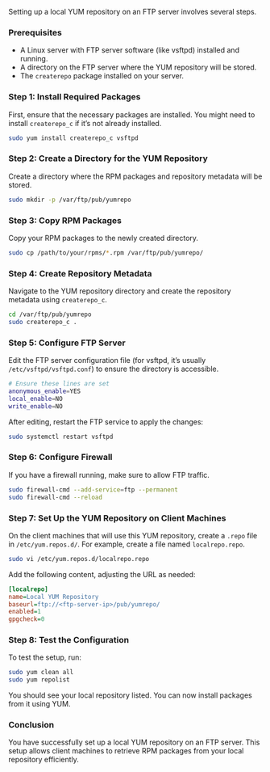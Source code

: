 Setting up a local YUM repository on an FTP server involves several steps.

### Prerequisites
- A Linux server with FTP server software (like vsftpd) installed and running.
- A directory on the FTP server where the YUM repository will be stored.
- The `createrepo` package installed on your server.

### Step 1: Install Required Packages
First, ensure that the necessary packages are installed. You might need to install `createrepo_c` if it’s not already installed.

```bash
sudo yum install createrepo_c vsftpd
```

### Step 2: Create a Directory for the YUM Repository
Create a directory where the RPM packages and repository metadata will be stored.

```bash
sudo mkdir -p /var/ftp/pub/yumrepo
```

### Step 3: Copy RPM Packages
Copy your RPM packages to the newly created directory.

```bash
sudo cp /path/to/your/rpms/*.rpm /var/ftp/pub/yumrepo/
```

### Step 4: Create Repository Metadata
Navigate to the YUM repository directory and create the repository metadata using `createrepo_c`.

```bash
cd /var/ftp/pub/yumrepo
sudo createrepo_c .
```

### Step 5: Configure FTP Server
Edit the FTP server configuration file (for vsftpd, it’s usually `/etc/vsftpd/vsftpd.conf`) to ensure the directory is accessible.

```bash
# Ensure these lines are set
anonymous_enable=YES
local_enable=NO
write_enable=NO
```

After editing, restart the FTP service to apply the changes:

```bash
sudo systemctl restart vsftpd
```

### Step 6: Configure Firewall
If you have a firewall running, make sure to allow FTP traffic.

```bash
sudo firewall-cmd --add-service=ftp --permanent
sudo firewall-cmd --reload
```

### Step 7: Set Up the YUM Repository on Client Machines
On the client machines that will use this YUM repository, create a `.repo` file in `/etc/yum.repos.d/`. For example, create a file named `localrepo.repo`.

```bash
sudo vi /etc/yum.repos.d/localrepo.repo
```

Add the following content, adjusting the URL as needed:

```ini
[localrepo]
name=Local YUM Repository
baseurl=ftp://<ftp-server-ip>/pub/yumrepo/
enabled=1
gpgcheck=0
```

### Step 8: Test the Configuration
To test the setup, run:

```bash
sudo yum clean all
sudo yum repolist
```

You should see your local repository listed. You can now install packages from it using YUM.

### Conclusion
You have successfully set up a local YUM repository on an FTP server. This setup allows client machines to retrieve RPM packages from your local repository efficiently.
